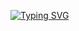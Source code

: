 [![Typing SVG](https://readme-typing-svg.herokuapp.com?font=Merriweather&size=18&color=EB5480CA&lines=Welcome+To+User+LinkedList+Program)](https://git.io/typing-svg)
